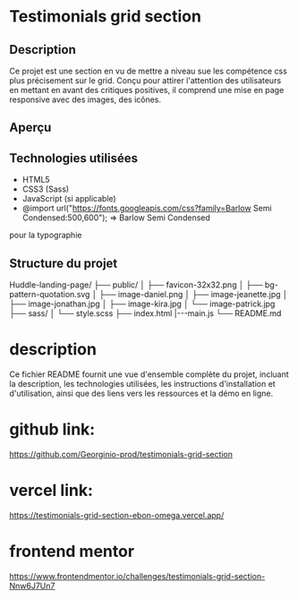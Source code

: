 # Testimonials grid section

## Description

Ce projet est une section en vu de mettre a niveau sue les compétence css plus précisement sur le grid. Conçu pour attirer l'attention des utilisateurs en mettant en avant des critiques positives, il comprend une mise en page responsive avec des images, des icônes.
## Aperçu



## Technologies utilisées

- HTML5
- CSS3 (Sass)
- JavaScript (si applicable)
- @import url("https://fonts.googleapis.com/css?family=Barlow Semi Condensed:500,600"); => Barlow Semi Condensed

 pour la typographie

## Structure du projet

Huddle-landing-page/
├── public/
│ ├── favicon-32x32.png
│ ├── bg-pattern-quotation.svg
│ ├── image-daniel.png
│ ├── image-jeanette.jpg
│ ├── image-jonathan.jpg
│ ├── image-kira.jpg
│ └── image-patrick.jpg
├── sass/
│ └── style.scss
├── index.html
|---main.js
└── README.md

# description
Ce fichier README fournit une vue d'ensemble complète du projet, incluant la description, les technologies utilisées, les instructions d'installation et d'utilisation, ainsi que des liens vers les ressources et la démo en ligne.



# github link: 
https://github.com/Georginio-prod/testimonials-grid-section

# vercel link:
https://testimonials-grid-section-ebon-omega.vercel.app/

# frontend mentor 
https://www.frontendmentor.io/challenges/testimonials-grid-section-Nnw6J7Un7